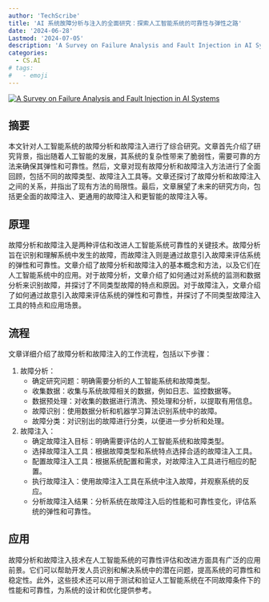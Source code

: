 ```yaml
---
author: 'TechScribe'
title: 'AI 系统故障分析与注入的全面研究：探索人工智能系统的可靠性与弹性之路'
date: '2024-06-28'
Lastmod: '2024-07-05'
description: 'A Survey on Failure Analysis and Fault Injection in AI Systems'
categories:
  - CS.AI
# tags:
#   - emoji
---
```


[![A Survey on Failure Analysis and Fault Injection in AI Systems](https://arxiv-research-1301205113.cos.ap-guangzhou.myqcloud.com/images/2407.00125v1.pdf_0.jpg)](https://arxiv.org/abs/2407.00125v1)

## 摘要

本文针对人工智能系统的故障分析和故障注入进行了综合研究。文章首先介绍了研究背景，指出随着人工智能的发展，其系统的复杂性带来了脆弱性，需要可靠的方法来确保其弹性和可靠性。然后，文章对现有故障分析和故障注入方法进行了全面回顾，包括不同的故障类型、故障注入工具等。文章还探讨了故障分析和故障注入之间的关系，并指出了现有方法的局限性。最后，文章展望了未来的研究方向，包括更全面的故障注入、更通用的故障注入和更智能的故障注入等。<!--more-->

## 原理

故障分析和故障注入是两种评估和改进人工智能系统可靠性的关键技术。故障分析旨在识别和理解系统中发生的故障，而故障注入则是通过故意引入故障来评估系统的弹性和可靠性。文章介绍了故障分析和故障注入的基本概念和方法，以及它们在人工智能系统中的应用。对于故障分析，文章介绍了如何通过对系统的监测和数据分析来识别故障，并探讨了不同类型故障的特点和原因。对于故障注入，文章介绍了如何通过故意引入故障来评估系统的弹性和可靠性，并探讨了不同类型故障注入工具的特点和应用场景。

## 流程

文章详细介绍了故障分析和故障注入的工作流程，包括以下步骤：
1. 故障分析：
    - 确定研究问题：明确需要分析的人工智能系统和故障类型。
    - 收集数据：收集与系统故障相关的数据，例如日志、监控数据等。
    - 数据预处理：对收集的数据进行清洗、预处理和分析，以提取有用信息。
    - 故障识别：使用数据分析和机器学习算法识别系统中的故障。
    - 故障分类：对识别出的故障进行分类，以便进一步分析和处理。
2. 故障注入：
    - 确定故障注入目标：明确需要评估的人工智能系统和故障类型。
    - 选择故障注入工具：根据故障类型和系统特点选择合适的故障注入工具。
    - 配置故障注入工具：根据系统配置和需求，对故障注入工具进行相应的配置。
    - 执行故障注入：使用故障注入工具在系统中注入故障，并观察系统的反应。
    - 分析故障注入结果：分析系统在故障注入后的性能和可靠性变化，评估系统的弹性和可靠性。

## 应用

故障分析和故障注入技术在人工智能系统的可靠性评估和改进方面具有广泛的应用前景。它们可以帮助开发人员识别和解决系统中的潜在问题，提高系统的可靠性和稳定性。此外，这些技术还可以用于测试和验证人工智能系统在不同故障条件下的性能和可靠性，为系统的设计和优化提供参考。